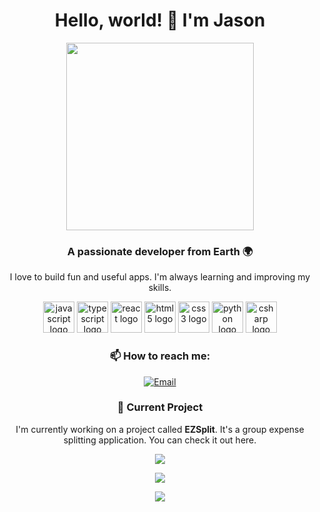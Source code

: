 <h1 align="center">Hello, world! 👋 I'm Jason</h1>

<p align="center">
    <img src="https://media1.giphy.com/media/v1.Y2lkPTc5MGI3NjExYW83OWp3enc3MW1nMzhiaTlnOHB0aWk5MzBiMzZneHl5NWIzOWNkaCZlcD12MV9pbnRlcm5hbF9naWZfYnlfaWQmY3Q9Zw/QDjpIL6oNCVZ4qzGs7/giphy.gif" width="300" />
</p>

<h3 align="center">A passionate developer from Earth 🌍</h3>

<p align="center"> I love to build fun and useful apps. I'm always learning and improving my skills. </p>

<p align="center">
    <img src="https://cdn.jsdelivr.net/gh/devicons/devicon/icons/javascript/javascript-original.svg" height="50" alt="javascript logo"  />
    <img src="https://cdn.jsdelivr.net/gh/devicons/devicon/icons/typescript/typescript-original.svg" height="50" alt="typescript logo"  />
    <img src="https://cdn.jsdelivr.net/gh/devicons/devicon/icons/react/react-original.svg" height="50" alt="react logo"  />
    <img src="https://cdn.jsdelivr.net/gh/devicons/devicon/icons/html5/html5-original.svg" height="50" alt="html5 logo"  />
    <img src="https://cdn.jsdelivr.net/gh/devicons/devicon/icons/css3/css3-original.svg" height="50" alt="css3 logo"  />
    <img src="https://cdn.jsdelivr.net/gh/devicons/devicon/icons/python/python-original.svg" height="50" alt="python logo"  />
    <img src="https://cdn.jsdelivr.net/gh/devicons/devicon/icons/csharp/csharp-original.svg" height="50" alt="csharp logo"  />
</p>

<h3 align="center">📫 How to reach me:</h3>

<p align="center">
    <a href="mailto:your-email@example.com"><img src="https://img.shields.io/badge/-Gmail-D14836?style=for-the-badge&logo=Gmail&logoColor=white" alt="Email"></a>
</p>

<h3 align="center">🔭 Current Project</h3>

<p align="center">I'm currently working on a project called <strong>EZSplit</strong>. It's a group expense splitting application. You can check it out here.</p>

<p align="center">
  <a href="https://github.com/wavepin/ezsplit">
    <img src="https://github-readme-stats.vercel.app/api/pin/?username=wavepin&repo=ezsplit" />
  </a>
</p>

<p></p>
<p align="center">
  <img src="https://github-readme-stats.vercel.app/api/top-langs/?username=anuraghazra&layout=compact" />
</p>

<p align="center">
  <img src="https://github-readme-stats.vercel.app/api?username=wavepin&show_icons=true&theme=radical" />
</p>
